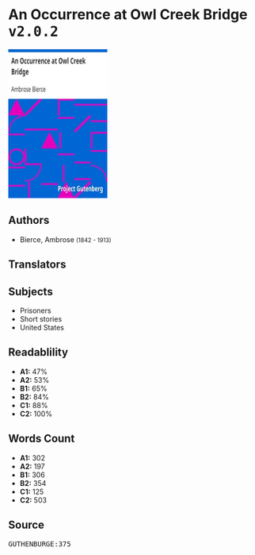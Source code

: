 # An Occurrence at Owl Creek Bridge <kbd>v2.0.2</kbd>

![](./cover.medium.jpg "")

## Authors


 - Bierce, Ambrose <small>(1842 - 1913)</small>

## Translators



## Subjects


 - Prisoners
 - Short stories
 - United States

## Readablility


 - **A1:** 47%
 - **A2:** 53%
 - **B1:** 65%
 - **B2:** 84%
 - **C1:** 88%
 - **C2:** 100%

## Words Count


 - **A1:** 302
 - **A2:** 197
 - **B1:** 306
 - **B2:** 354
 - **C1:** 125
 - **C2:** 503

## Source


<kbd>GUTHENBURGE:375</kbd>

